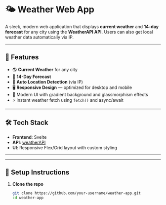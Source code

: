 # 🌤️ Weather Web App

A sleek, modern web application that displays **current weather** and **14-day forecast** for any city using the **WeatherAPI API**. Users can also get local weather data automatically via IP.

<!-- ToDo -->
<!-- ![screenshot](./screenshot.png) -->

---

## 🚀 Features

- 🌎 **Current Weather** for any city
- 📅 **14-Day Forecast**
- 📍 **Auto Location Detection** (via IP)
- 🖥️ **Responsive Design** — optimized for desktop and mobile
- 🎨 Modern UI with gradient background and glassmorphism effects
- ⚡️ Instant weather fetch using `fetch()` and async/await

---

## 🛠 Tech Stack

- **Frontend**: Svelte
- **API**: [weatherAPI](https://weatherapi.com)
- **UI**: Responsive Flex/Grid layout with custom styling

---

<!-- ToDo -->
<!-- ## 📷 Preview 

| Desktop View | Mobile View |
|--------------|-------------|
| ![desktop](./preview-desktop.png) | ![mobile](./preview-mobile.png) |
-->
---

## 🔧 Setup Instructions

1. **Clone the repo**
   ```bash
   git clone https://github.com/your-username/weather-app.git
   cd weather-app
